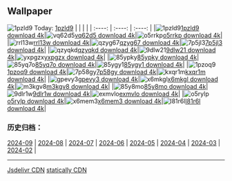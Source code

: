 ## Wallpaper
![1pzld9](https://w.wallhaven.cc/full/1p/wallhaven-1pzld9.png) Today: [1pzld9](https://th.wallhaven.cc/small/1p/1pzld9.jpg)
|      |      |      |
| :----: | :----: | :----: |
|![1pzld9](https://th.wallhaven.cc/small/1p/1pzld9.jpg)[1pzld9 download 4k](https://wallhaven.cc/w/1pzld9)|![vq62d5](https://th.wallhaven.cc/small/vq/vq62d5.jpg)[vq62d5 download 4k](https://wallhaven.cc/w/vq62d5)|![o5rrkp](https://th.wallhaven.cc/small/o5/o5rrkp.jpg)[o5rrkp download 4k](https://wallhaven.cc/w/o5rrkp)|
|![rrl13w](https://th.wallhaven.cc/small/rr/rrl13w.jpg)[rrl13w download 4k](https://wallhaven.cc/w/rrl13w)|![qzyg67](https://th.wallhaven.cc/small/qz/qzyg67.jpg)[qzyg67 download 4k](https://wallhaven.cc/w/qzyg67)|![7p5jl3](https://th.wallhaven.cc/small/7p/7p5jl3.jpg)[7p5jl3 download 4k](https://wallhaven.cc/w/7p5jl3)|
|![qzyqkd](https://th.wallhaven.cc/small/qz/qzyqkd.jpg)[qzyqkd download 4k](https://wallhaven.cc/w/qzyqkd)|![9dlw21](https://th.wallhaven.cc/small/9d/9dlw21.jpg)[9dlw21 download 4k](https://wallhaven.cc/w/9dlw21)|![yxpgzx](https://th.wallhaven.cc/small/yx/yxpgzx.jpg)[yxpgzx download 4k](https://wallhaven.cc/w/yxpgzx)|
|![85ypky](https://th.wallhaven.cc/small/85/85ypky.jpg)[85ypky download 4k](https://wallhaven.cc/w/85ypky)|![85yq7o](https://th.wallhaven.cc/small/85/85yq7o.jpg)[85yq7o download 4k](https://wallhaven.cc/w/85yq7o)|![85ygy1](https://th.wallhaven.cc/small/85/85ygy1.jpg)[85ygy1 download 4k](https://wallhaven.cc/w/85ygy1)|
|![1pzoq9](https://th.wallhaven.cc/small/1p/1pzoq9.jpg)[1pzoq9 download 4k](https://wallhaven.cc/w/1pzoq9)|![7p58gy](https://th.wallhaven.cc/small/7p/7p58gy.jpg)[7p58gy download 4k](https://wallhaven.cc/w/7p58gy)|![kxqr1m](https://th.wallhaven.cc/small/kx/kxqr1m.jpg)[kxqr1m download 4k](https://wallhaven.cc/w/kxqr1m)|
|![gpevy3](https://th.wallhaven.cc/small/gp/gpevy3.jpg)[gpevy3 download 4k](https://wallhaven.cc/w/gpevy3)|![x6mkgl](https://th.wallhaven.cc/small/x6/x6mkgl.jpg)[x6mkgl download 4k](https://wallhaven.cc/w/x6mkgl)|![m3kgv8](https://th.wallhaven.cc/small/m3/m3kgv8.jpg)[m3kgv8 download 4k](https://wallhaven.cc/w/m3kgv8)|
|![85y8mo](https://th.wallhaven.cc/small/85/85y8mo.jpg)[85y8mo download 4k](https://wallhaven.cc/w/85y8mo)|![9dlr1w](https://th.wallhaven.cc/small/9d/9dlr1w.jpg)[9dlr1w download 4k](https://wallhaven.cc/w/9dlr1w)|![exmvlo](https://th.wallhaven.cc/small/ex/exmvlo.jpg)[exmvlo download 4k](https://wallhaven.cc/w/exmvlo)|
|![o5rylp](https://th.wallhaven.cc/small/o5/o5rylp.jpg)[o5rylp download 4k](https://wallhaven.cc/w/o5rylp)|![x6mem3](https://th.wallhaven.cc/small/x6/x6mem3.jpg)[x6mem3 download 4k](https://wallhaven.cc/w/x6mem3)|![l81r6l](https://th.wallhaven.cc/small/l8/l81r6l.jpg)[l81r6l download 4k](https://wallhaven.cc/w/l81r6l)|

### 历史归档：
[2024-09](https://github.com/april-projects/april-wallpaper/tree/main/picture/2024-09/) | [2024-08](https://github.com/april-projects/april-wallpaper/tree/main/picture/2024-08/) | [2024-07](https://github.com/april-projects/april-wallpaper/tree/main/picture/2024-07/) | [2024-06](https://github.com/april-projects/april-wallpaper/tree/main/picture/2024-06/) | [2024-05](https://github.com/april-projects/april-wallpaper/tree/main/picture/2024-05/) | [2024-04](https://github.com/april-projects/april-wallpaper/tree/main/picture/2024-04/) | [2024-03](https://github.com/april-projects/april-wallpaper/tree/main/picture/2024-03/) | [2024-02](https://github.com/april-projects/april-wallpaper/tree/main/picture/2024-02/) | 

---
[Jsdelivr CDN](https://cdn.jsdelivr.net/gh/april-projects/april-wallpaper/api.json)
[statically CDN](https://cdn.statically.io/gh/april-projects/april-wallpaper/main/api.json)